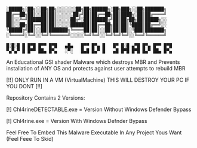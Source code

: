 

	░█████╗░██╗░░██╗██╗░░░░░░░██╗██╗██████╗░██╗███╗░░██╗███████╗
	██╔══██╗██║░░██║██║░░░░░░██╔╝██║██╔══██╗██║████╗░██║██╔════╝
	██║░░╚═╝███████║██║░░░░░██╔╝░██║██████╔╝██║██╔██╗██║█████╗░░
	██║░░██╗██╔══██║██║░░░░░███████║██╔══██╗██║██║╚████║██╔══╝░░
	╚█████╔╝██║░░██║███████╗╚════██║██║░░██║██║██║░╚███║███████╗
	░╚════╝░╚═╝░░╚═╝╚══════╝░░░░░╚═╝╚═╝░░╚═╝╚═╝╚═╝░░╚══╝╚══════╝

	█░█░█ █ █▀█ █▀▀ █▀█   ▄█▄   █▀▀ █▀▄ █   █▀ █░█ ▄▀█ █▀▄ █▀▀ █▀█
	▀▄▀▄▀ █ █▀▀ ██▄ █▀▄   ░▀░   █▄█ █▄▀ █   ▄█ █▀█ █▀█ █▄▀ ██▄ █▀▄


An Educational GSI shader Malware which destroys MBR and Prevents installation of ANY OS and protects against user attempts to rebuild MBR

[!!] ONLY RUN IN A VM (VirtualMachine) THIS WILL DESTROY YOUR PC IF YOU DONT [!!]

Repository Contains 2 Versions:

[!] Chl4rineDETECTABLE.exe = Version Without Windows Defender Bypass

[!] Chl4rine.exe = Version With Windows Defnder Bypass

Feel Free To Embed This Malware Executable In Any Project Yous Want (Feel Feee To Skid)
